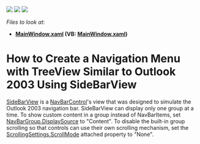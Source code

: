 <!-- default badges list -->
![](https://img.shields.io/endpoint?url=https://codecentral.devexpress.com/api/v1/VersionRange/128654771/21.1.5%2B)
[![](https://img.shields.io/badge/Open_in_DevExpress_Support_Center-FF7200?style=flat-square&logo=DevExpress&logoColor=white)](https://supportcenter.devexpress.com/ticket/details/T329661)
[![](https://img.shields.io/badge/📖_How_to_use_DevExpress_Examples-e9f6fc?style=flat-square)](https://docs.devexpress.com/GeneralInformation/403183)
<!-- default badges end -->
<!-- default file list -->
*Files to look at*:

* **[MainWindow.xaml](./CS/NavBarExample/MainWindow.xaml) (VB: [MainWindow.xaml](./VB/NavBarExample/MainWindow.xaml))**
<!-- default file list end -->
# How to Create a Navigation Menu with TreeView Similar to Outlook 2003 Using SideBarView


<a href="https://documentation.devexpress.com/#WPF/clsDevExpressXpfNavBarSideBarViewtopic">SideBarView</a> is a <a href="https://documentation.devexpress.com/#WPF/clsDevExpressXpfNavBarNavBarControltopic">NavBarControl</a>'s view that was designed to simulate the Outlook 2003 navigation bar. SideBarView can display only one group at a time. To show custom content in a group instead of NavBarItems, set <a href="https://documentation.devexpress.com/#WPF/DevExpressXpfNavBarNavBarGroup_DisplaySourcetopic">NavBarGroup.DisplaySource</a> to "Content". To disable the built-in group scrolling so that controls can use their own scrolling mechanism, set the <a href="https://documentation.devexpress.com/#WPF/DevExpressXpfNavBarScrollingSettings_ScrollModetopic">ScrollingSettings.ScrollMode</a> attached property to "None".

<br/>


